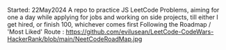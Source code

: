 Started: 22May2024
A repo to practice JS LeetCode Problems, aiming for one a day while applying for jobs and working on side projects, till either I get hired, or finish 100, whichever comes first
Following the Roadmap / 'Most Liked'  Route : 
https://github.com/evilusean/LeetCode-CodeWars-HackerRank/blob/main/NeetCodeRoadMap.jpg
